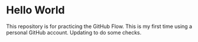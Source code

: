 # Hello World
This repository is for practicing the GitHub Flow.
This is my first time using a personal GitHub account. 
Updating to do some checks.
